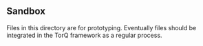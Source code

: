 ## Sandbox ##
Files in this directory are for prototyping. Eventually files should be integrated in the TorQ framework as a regular process.